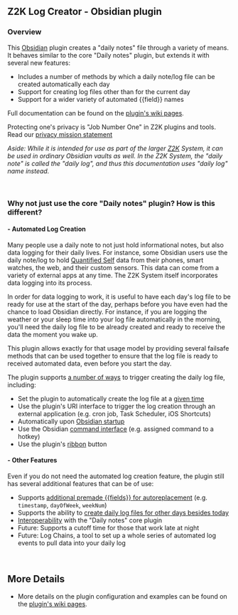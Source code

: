 ## Z2K Log Creator - Obsidian plugin

### Overview
This [Obsidian](https//obsidian.md) plugin creates a "daily notes" file through a variety of means. It behaves similar to the core "Daily notes" plugin, but extends it with several new features:

- Includes a number of methods by which a daily note/log file can be created automatically each day
- Support for creating log files other than for the current day
- Support for a wider variety of automated {{field}} names

Full documentation can be found on the [plugin's wiki pages](https://github.com/z2k-gwp/obsidian-z2k-daily-logs/wiki).

Protecting one's privacy is "Job Number One" in Z2K plugins and tools. Read our [privacy mission statement](https://github.com/z2k-gwp/z2k-gwp/blob/main/Privacy.md)

*Aside: While it is intended for use as part of the larger [Z2K](https://z2k.dev) System, it can be used in ordinary Obsidian vaults as well. In the Z2K System, the "daily note" is called the "daily log", and thus this documentation uses "daily log" name instead.*

&nbsp;
### Why not just use the core "Daily notes" plugin? How is this different?

#### - **Automated Log Creation**
Many people use a daily note to not just hold informational notes, but also data logging for their daily lives. For instance, some Obsidian users use the daily note/log to hold [Quantified Self](https://en.wikipedia.org/wiki/Quantified_self) data from their phones, smart watches, the web, and their custom sensors. This data can come from a variety of external apps at any time. The Z2K System itself incorporates data logging into its process.

In order for data logging to work, it is useful to have each day's log file to be ready for use at the start of the day, perhaps before you have even had the chance to load Obsidian directly. For instance, if you are logging the weather or your sleep time into your log file automatically in the morning, you'll need the daily log file to be already created and ready to receive the data the moment you wake up. 

This plugin allows exactly for that usage model by providing several failsafe methods that can be used together to ensure that the log file is ready to received automated data, even before you start the day.

The plugin supports [a number of ways](https://github.com/z2k-gwp/obsidian-z2k-daily-logs/wiki/Sample-Log-Creation-Triggers) to trigger creating the daily log file, including: 
- Set the plugin to automatically create the log file at a [given time](https://github.com/z2k-gwp/obsidian-z2k-daily-logs/wiki/Time-Trigger)
- Use the plugin's URI interface to trigger the log creation through an external application (e.g. cron job, Task Scheduler, iOS Shortcuts)
- Automatically upon [Obsidian startup](https://github.com/z2k-gwp/obsidian-z2k-daily-logs/wiki/Startup-Trigger)
- Use the Obsidian [command interface](https://github.com/z2k-gwp/obsidian-z2k-daily-logs/wiki/Command-Trigger) (e.g. assigned command to a hotkey)
- Use the plugin's [ribbon](https://github.com/z2k-gwp/obsidian-z2k-daily-logs/wiki/Ribbon-Trigger) button

#### - **Other Features**
Even if you do not need the automated log creation feature, the plugin still has several additional features that can be of use:
- Supports [additional premade {{fields}} for autoreplacement](https://github.com/z2k-gwp/obsidian-z2k-daily-logs/wiki/Automated-Field-Replacements) (e.g. `timestamp`, `dayOfWeek`, `weekNum`)
- Supports the ability to [create daily log files for other days besides today](https://github.com/z2k-gwp/obsidian-z2k-daily-logs/wiki/Creating-Past-Log-Files)
- [Interoperability](https://github.com/z2k-gwp/obsidian-z2k-daily-logs/wiki/Interoperability-with-the-Daily-Notes-core-plugin) with the "Daily notes" core plugin
- Future: Supports a cutoff time for those that work late at night
- Future: Log Chains, a tool to set up a whole series of automated log events to pull data into your daily log

&nbsp;
## More Details
- More details on the plugin configuration and examples can be found on the [plugin's wiki pages](https://github.com/z2k-gwp/obsidian-z2k-daily-logs/wiki).

